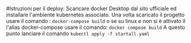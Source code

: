 #Istruzioni per il deploy:
Scaricare docker Desktop dal sito ufficiale ed installare l'ambiente kubernetes associato.
Una volta scaricato il progetto usare il comando :
`docker-compose build`
o se su linux e non si è attivato il l'alias docker-compose usare il comando:
`docker compose build`
A questo punto lanciare il comando
`kubectl apply -f startall.yaml` 
